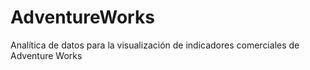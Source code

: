 # AdventureWorks
Analítica de datos para la visualización de indicadores comerciales de Adventure Works
